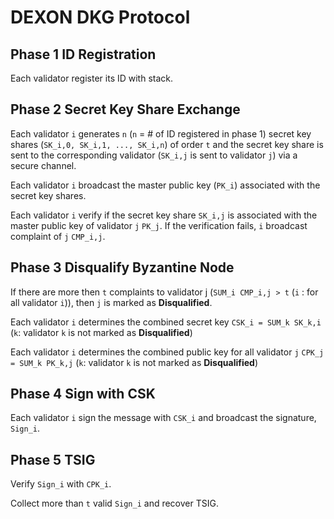 DEXON DKG Protocol
===========================
Phase 1 ID Registration
-------
Each validator register its ID with stack.

Phase 2 Secret Key Share Exchange
-------
Each validator `i` generates `n` (`n` = # of ID registered in phase 1) secret key shares (`SK_i,0, SK_i,1, ..., SK_i,n`) of order `t` and the secret key share is sent to the corresponding validator (`SK_i,j` is sent to validator `j`) via a secure channel.

Each validator `i` broadcast the master public key (`PK_i`) associated with the secret key shares.

Each validator `i` verify if the secret key share `SK_i,j` is associated with the master public key of validator `j` `PK_j`. If the verification fails, `i` broadcast complaint of `j` `CMP_i,j`.

Phase 3 Disqualify Byzantine Node
-------
If there are more then `t` complaints to validator j (`SUM_i CMP_i,j > t` (`i` : for all validator `i`)), then `j` is marked as **Disqualified**.

Each validator `i` determines the combined secret key `CSK_i = SUM_k SK_k,i` (`k`: validator `k` is not marked as **Disqualified**)

Each validator `i` determines the combined public key for all validator `j` `CPK_j = SUM_k PK_k,j` (`k`: validator `k` is not marked as **Disqualified**)

Phase 4 Sign with CSK
-------
Each validator `i` sign the message with `CSK_i` and broadcast the signature, `Sign_i`.

Phase 5 TSIG
-------
Verify `Sign_i` with `CPK_i`.

Collect more than `t` valid `Sign_i` and recover TSIG.